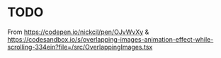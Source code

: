 # TODO
From https://codepen.io/nickcil/pen/OJvWvXy & https://codesandbox.io/s/overlapping-images-animation-effect-while-scrolling-334ein?file=/src/OverlappingImages.tsx
